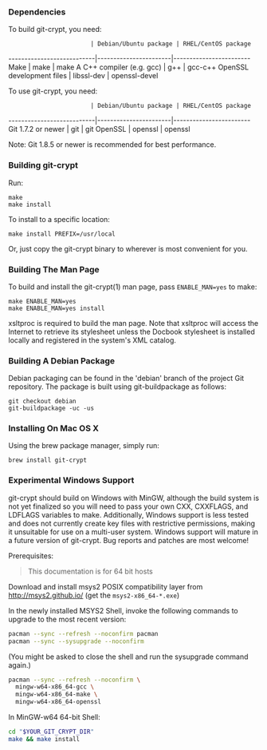 ### Dependencies

To build git-crypt, you need:

                           | Debian/Ubuntu package | RHEL/CentOS package
---------------------------|-----------------------|------------------------
Make                       | make                  | make
A C++ compiler (e.g. gcc)  | g++                   | gcc-c++
OpenSSL development files  | libssl-dev            | openssl-devel


To use git-crypt, you need:

                           | Debian/Ubuntu package | RHEL/CentOS package
---------------------------|-----------------------|------------------------
Git 1.7.2 or newer         | git                   | git
OpenSSL                    | openssl               | openssl

Note: Git 1.8.5 or newer is recommended for best performance.


### Building git-crypt

Run:

    make
    make install

To install to a specific location:

    make install PREFIX=/usr/local

Or, just copy the git-crypt binary to wherever is most convenient for you.


### Building The Man Page

To build and install the git-crypt(1) man page, pass `ENABLE_MAN=yes` to make:

    make ENABLE_MAN=yes
    make ENABLE_MAN=yes install

xsltproc is required to build the man page.  Note that xsltproc will access
the Internet to retrieve its stylesheet unless the Docbook stylesheet is
installed locally and registered in the system's XML catalog.


### Building A Debian Package

Debian packaging can be found in the 'debian' branch of the project Git
repository.  The package is built using git-buildpackage as follows:

    git checkout debian
    git-buildpackage -uc -us


### Installing On Mac OS X

Using the brew package manager, simply run:

    brew install git-crypt

### Experimental Windows Support

git-crypt should build on Windows with MinGW, although the build system
is not yet finalized so you will need to pass your own CXX, CXXFLAGS, and
LDFLAGS variables to make.  Additionally, Windows support is less tested
and does not currently create key files with restrictive permissions,
making it unsuitable for use on a multi-user system.  Windows support
will mature in a future version of git-crypt.  Bug reports and patches
are most welcome!

Prerequisites:

> This documentation is for 64 bit hosts

Download and install msys2 POSIX compatibility layer from http://msys2.github.io/ (get the `msys2-x86_64-*.exe`)

In the newly installed MSYS2 Shell, invoke the following commands to upgrade to the most recent version:

```sh
pacman --sync --refresh --noconfirm pacman
pacman --sync --sysupgrade --noconfirm
```

(You might be asked to close the shell and run the sysupgrade command again.)

```sh
pacman --sync --refresh --noconfirm \
  mingw-w64-x86_64-gcc \
  mingw-w64-x86_64-make \
  mingw-w64-x86_64-openssl
```

In MinGW-w64 64-bit Shell:

```sh
cd "$YOUR_GIT_CRYPT_DIR"
make && make install
```
